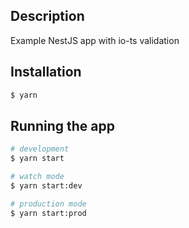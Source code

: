 ## Description

Example NestJS app with io-ts validation

## Installation

```bash
$ yarn
```

## Running the app

```bash
# development
$ yarn start

# watch mode
$ yarn start:dev

# production mode
$ yarn start:prod
```
